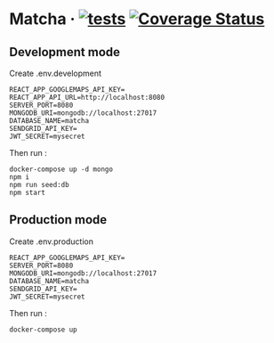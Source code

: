 # Matcha &middot; [![tests](https://github.com/sevngo/matcha/actions/workflows/tests.yml/badge.svg?branch=master)](https://github.com/sevngo/matcha/actions/workflows/tests.yml) [![Coverage Status](https://coveralls.io/repos/github/sevngo/matcha/badge.svg?branch=master)](https://coveralls.io/github/sevngo/matcha?branch=master)

## Development mode

Create .env.development

```
REACT_APP_GOOGLEMAPS_API_KEY=
REACT_APP_API_URL=http://localhost:8080
SERVER_PORT=8080
MONGODB_URI=mongodb://localhost:27017
DATABASE_NAME=matcha
SENDGRID_API_KEY=
JWT_SECRET=mysecret
```

Then run :

```
docker-compose up -d mongo
npm i
npm run seed:db
npm start
```

## Production mode

Create .env.production

```
REACT_APP_GOOGLEMAPS_API_KEY=
SERVER_PORT=8080
MONGODB_URI=mongodb://localhost:27017
DATABASE_NAME=matcha
SENDGRID_API_KEY=
JWT_SECRET=mysecret
```

Then run :

```
docker-compose up
```
